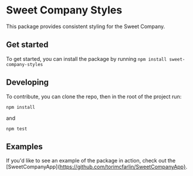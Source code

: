 # Sweet Company Styles

This package provides consistent styling for the Sweet Company.


## Get started

To get started, you can install the package by running `npm install sweet-company-styles`

## Developing

To contribute, you can clone the repo, then in the root of the project run:

`npm install`

and

`npm test`

## Examples

If you'd like to see an example of the package in action, check out the [SweetCompanyApp]{https://github.com/torimcfarlin/SweetCompanyApp}.
